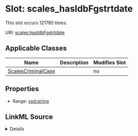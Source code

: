 

# Slot: scales_hasIdbFgstrtdate




This slot occurs 121785 times.


URI: [scales:hasIdbFgstrtdate](http://schemas.scales-okn.org/rdf/scales#hasIdbFgstrtdate)



<!-- no inheritance hierarchy -->





## Applicable Classes

| Name | Description | Modifies Slot |
| --- | --- | --- |
| [ScalesCriminalCase](../classes/ScalesCriminalCase.md) |  |  no  |







## Properties

* Range: [xsd:string](http://www.w3.org/2001/XMLSchema#string)







## LinkML Source

<details>

```yaml
name: scales_hasIdbFgstrtdate
from_schema: okns:scales-kg
rank: 1000
slot_uri: scales:hasIdbFgstrtdate
alias: scales_hasIdbFgstrtdate
domain_of:
- scales_CriminalCase
range: string

```
</details>